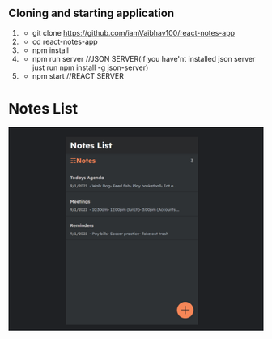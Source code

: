 
## Cloning and starting application
1. - git clone https://github.com/iamVaibhav100/react-notes-app
1. - cd react-notes-app
2. - npm install
3. - npm run server //JSON SERVER(if you have'nt installed json server just run npm install -g json-server)
4. - npm start  //REACT SERVER


# Notes List
<img src="./Notes.PNG">  

